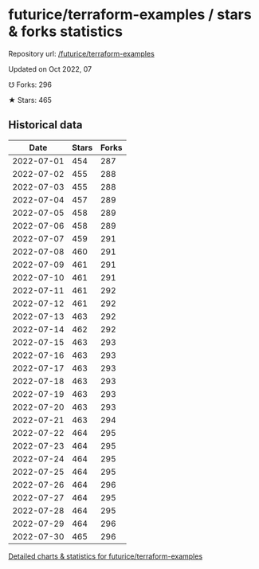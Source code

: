 # futurice/terraform-examples / stars & forks statistics

Repository url: [/futurice/terraform-examples](https://github.com/futurice/terraform-examples)

Updated on Oct 2022, 07

☋ Forks: 296

★ Stars: 465

## Historical data
| Date | Stars | Forks |
|------|-------|-------|
| 2022-07-01 | 454 | 287 | 
| 2022-07-02 | 455 | 288 | 
| 2022-07-03 | 455 | 288 | 
| 2022-07-04 | 457 | 289 | 
| 2022-07-05 | 458 | 289 | 
| 2022-07-06 | 458 | 289 | 
| 2022-07-07 | 459 | 291 | 
| 2022-07-08 | 460 | 291 | 
| 2022-07-09 | 461 | 291 | 
| 2022-07-10 | 461 | 291 | 
| 2022-07-11 | 461 | 292 | 
| 2022-07-12 | 461 | 292 | 
| 2022-07-13 | 463 | 292 | 
| 2022-07-14 | 462 | 292 | 
| 2022-07-15 | 463 | 293 | 
| 2022-07-16 | 463 | 293 | 
| 2022-07-17 | 463 | 293 | 
| 2022-07-18 | 463 | 293 | 
| 2022-07-19 | 463 | 293 | 
| 2022-07-20 | 463 | 293 | 
| 2022-07-21 | 463 | 294 | 
| 2022-07-22 | 464 | 295 | 
| 2022-07-23 | 464 | 295 | 
| 2022-07-24 | 464 | 295 | 
| 2022-07-25 | 464 | 295 | 
| 2022-07-26 | 464 | 296 | 
| 2022-07-27 | 464 | 295 | 
| 2022-07-28 | 464 | 295 | 
| 2022-07-29 | 464 | 296 | 
| 2022-07-30 | 465 | 296 | 


[Detailed charts & statistics for futurice/terraform-examples](https://reviewgithub.com/rep/futurice/terraform-examples)
